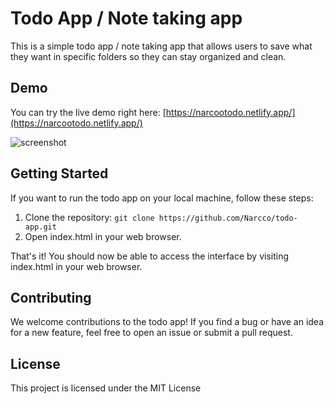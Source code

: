 # Todo App / Note taking app

This is a simple todo app / note taking app that allows users to save what they want in specific folders so they can stay organized and clean.

## Demo

You can try the live demo right here: [https://narcootodo.netlify.app/](https://narcootodo.netlify.app/)

![screenshot]([https://media.discordapp.net/attachments/941494130670985257/1090390844214882325/image.png?width=642&height=325](https://media.discordapp.net/attachments/1030155603303219353/1094752197046194289/image.png?width=1337&height=675))

## Getting Started

If you want to run the todo app on your local machine, follow these steps:

1. Clone the repository: `git clone https://github.com/Narcco/todo-app.git`
2. Open index.html in your web browser.

That's it! You should now be able to access the interface by visiting index.html in your web browser.

## Contributing

We welcome contributions to the todo app! If you find a bug or have an idea for a new feature, feel free to open an issue or submit a pull request. 

## License

This project is licensed under the MIT License
